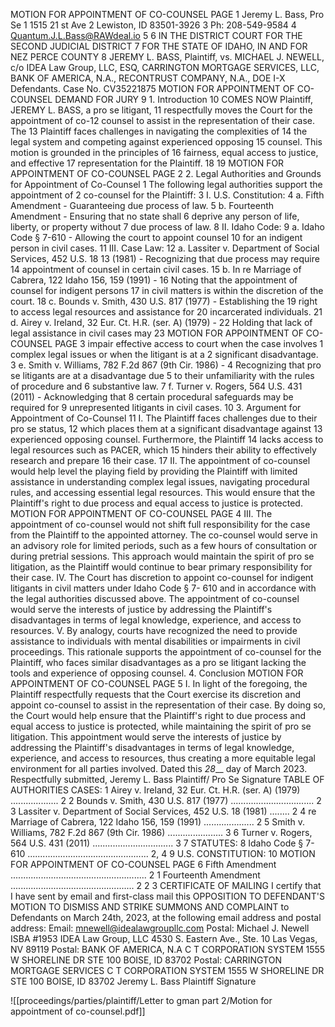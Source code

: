 MOTION FOR APPOINTMENT OF CO-COUNSEL PAGE 1 Jeremy L. Bass, Pro Se 1 1515 21 st Ave 2 Lewiston, ID 83501-3926 3 Ph: 208-549-9584 4 Quantum.J.L.Bass@RAWdeal.io 5 6 IN THE DISTRICT COURT FOR THE SECOND JUDICIAL DISTRICT 7 FOR THE STATE OF IDAHO, IN AND FOR NEZ PERCE COUNTY 8 JEREMY L. BASS, Plaintiff, vs. MICHAEL J. NEWELL, c/o IDEA Law Group, LLC, ESQ, CARRINGTON MORTGAGE SERVICES, LLC, BANK OF AMERICA, N.A., RECONTRUST COMPANY, N.A., DOE I-X Defendants. Case No. CV35221875 MOTION FOR APPOINTMENT OF CO-COUNSEL DEMAND FOR JURY 9 1. Introduction 10 COMES NOW Plaintiff, JEREMY L. BASS, a pro se litigant, 11 respectfully moves the Court for the appointment of co-12 counsel to assist in the representation of their case. The 13 Plaintiff faces challenges in navigating the complexities of 14 the legal system and competing against experienced opposing 15 counsel. This motion is grounded in the principles of 16 fairness, equal access to justice, and effective 17 representation for the Plaintiff. 18 19 MOTION FOR APPOINTMENT OF CO-COUNSEL PAGE 2 2. Legal Authorities and Grounds for Appointment of Co-Counsel 1 The following legal authorities support the appointment of 2 co-counsel for the Plaintiff: 3 I. U.S. Constitution: 4 a. Fifth Amendment - Guaranteeing due process of law. 5 b. Fourteenth Amendment - Ensuring that no state shall 6 deprive any person of life, liberty, or property without 7 due process of law. 8 II. Idaho Code: 9 a. Idaho Code § 7-610 - Allowing the court to appoint counsel 10 for an indigent person in civil cases. 11 III. Case Law: 12 a. Lassiter v. Department of Social Services, 452 U.S. 18 13 (1981) - Recognizing that due process may require 14 appointment of counsel in certain civil cases. 15 b. In re Marriage of Cabrera, 122 Idaho 156, 159 (1991) - 16 Noting that the appointment of counsel for indigent persons 17 in civil matters is within the discretion of the court. 18 c. Bounds v. Smith, 430 U.S. 817 (1977) - Establishing the 19 right to access legal resources and assistance for 20 incarcerated individuals. 21 d. Airey v. Ireland, 32 Eur. Ct. H.R. (ser. A) (1979) - 22 Holding that lack of legal assistance in civil cases may 23 MOTION FOR APPOINTMENT OF CO-COUNSEL PAGE 3 impair effective access to court when the case involves 1 complex legal issues or when the litigant is at a 2 significant disadvantage. 3 e. Smith v. Williams, 782 F.2d 867 (9th Cir. 1986) - 4 Recognizing that pro se litigants are at a disadvantage due 5 to their unfamiliarity with the rules of procedure and 6 substantive law. 7 f. Turner v. Rogers, 564 U.S. 431 (2011) - Acknowledging that 8 certain procedural safeguards may be required for 9 unrepresented litigants in civil cases. 10 3. Argument for Appointment of Co-Counsel 11 I. The Plaintiff faces challenges due to their pro se status, 12 which places them at a significant disadvantage against 13 experienced opposing counsel. Furthermore, the Plaintiff 14 lacks access to legal resources such as PACER, which 15 hinders their ability to effectively research and prepare 16 their case. 17 II. The appointment of co-counsel would help level the playing field by providing the Plaintiff with limited assistance in understanding complex legal issues, navigating procedural rules, and accessing essential legal resources. This would ensure that the Plaintiff's right to due process and equal access to justice is protected. MOTION FOR APPOINTMENT OF CO-COUNSEL PAGE 4 III. The appointment of co-counsel would not shift full responsibility for the case from the Plaintiff to the appointed attorney. The co-counsel would serve in an advisory role for limited periods, such as a few hours of consultation or during pretrial sessions. This approach would maintain the spirit of pro se litigation, as the Plaintiff would continue to bear primary responsibility for their case. IV. The Court has discretion to appoint co-counsel for indigent litigants in civil matters under Idaho Code § 7- 610 and in accordance with the legal authorities discussed above. The appointment of co-counsel would serve the interests of justice by addressing the Plaintiff's disadvantages in terms of legal knowledge, experience, and access to resources. V. By analogy, courts have recognized the need to provide assistance to individuals with mental disabilities or impairments in civil proceedings. This rationale supports the appointment of co-counsel for the Plaintiff, who faces similar disadvantages as a pro se litigant lacking the tools and experience of opposing counsel. 4. Conclusion MOTION FOR APPOINTMENT OF CO-COUNSEL PAGE 5 I. In light of the foregoing, the Plaintiff respectfully requests that the Court exercise its discretion and appoint co-counsel to assist in the representation of their case. By doing so, the Court would help ensure that the Plaintiff's right to due process and equal access to justice is protected, while maintaining the spirit of pro se litigation. This appointment would serve the interests of justice by addressing the Plaintiff's disadvantages in terms of legal knowledge, experience, and access to resources, thus creating a more equitable legal environment for all parties involved. Dated this _28___ day of March 2023. Respectfully submitted, Jeremy L. Bass Plaintiff/ Pro Se Signature TABLE OF AUTHORITIES CASES: 1 Airey v. Ireland, 32 Eur. Ct. H.R. (ser. A) (1979) ................... 2 2 Bounds v. Smith, 430 U.S. 817 (1977) ................................. 2 3 Lassiter v. Department of Social Services, 452 U.S. 18 (1981) ........ 2 4 re Marriage of Cabrera, 122 Idaho 156, 159 (1991) .................... 2 5 Smith v. Williams, 782 F.2d 867 (9th Cir. 1986) ...................... 3 6 Turner v. Rogers, 564 U.S. 431 (2011) ................................ 3 7 STATUTES: 8 Idaho Code § 7-610 ................................................ 2, 4 9 U.S. CONSTITUTION: 10 MOTION FOR APPOINTMENT OF CO-COUNSEL PAGE 6 Fifth Amendment ...................................................... 2 1 Fourteenth Amendment ................................................. 2 2 3 CERTIFICATE OF MAILING I certify that I have sent by email and first-class mail this OPPOSITION TO DEFENDANT'S MOTION TO DISMISS AND STRIKE SUMMONS AND COMPLAINT to Defendants on March 24th, 2023, at the following email address and postal address: Email: mnewell@idealawgroupllc.com Postal: Michael J. Newell ISBA #1953 IDEA Law Group, LLC 4530 S. Eastern Ave., Ste. 10 Las Vegas, NV 89119 Postal: BANK OF AMERICA, N.A C T CORPORATION SYSTEM 1555 W SHORELINE DR STE 100 BOISE, ID 83702 Postal: CARRINGTON MORTGAGE SERVICES C T CORPORATION SYSTEM 1555 W SHORELINE DR STE 100 BOISE, ID 83702 Jeremy L. Bass Plaintiff Signature

![[proceedings/parties/plaintiff/Letter to gman part 2/Motion for appointment of co-counsel.pdf]]